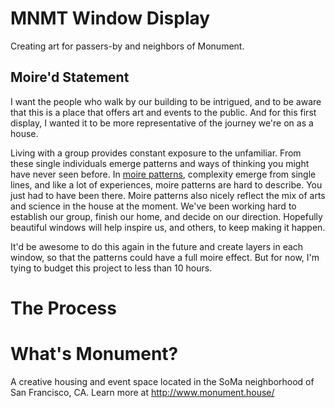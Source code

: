 # MNMT Window Display
Creating art for passers-by and neighbors of Monument.

## Moire'd Statement
I want the people who walk by our building to be intrigued, and to be aware that this is a place that offers art and events to the public. And for this first display, I wanted it to be more representative of the journey we're on as a house. 

Living with a group provides constant exposure to the unfamiliar. From these single individuals emerge patterns and ways of thinking you might have never seen before. In [moire patterns](https://en.wikipedia.org/wiki/Moir%C3%A9_pattern), complexity emerge from single lines, and like a lot of experiences, moire patterns are hard to describe. You just had to have been there. Moire patterns also nicely reflect the mix of arts and science in the house at the moment. We've been working hard to establish our group, finish our home, and decide on our direction. Hopefully beautiful windows will help inspire us, and others, to keep making it happen. 

It'd be awesome to do this again in the future and create layers in each window, so that the patterns could have a full moire effect. But for now, I'm tying to budget this project to less than 10 hours.

# The Process


# What's Monument?
A creative housing and event space located in the SoMa neighborhood of San Francisco, CA. Learn more at http://www.monument.house/
